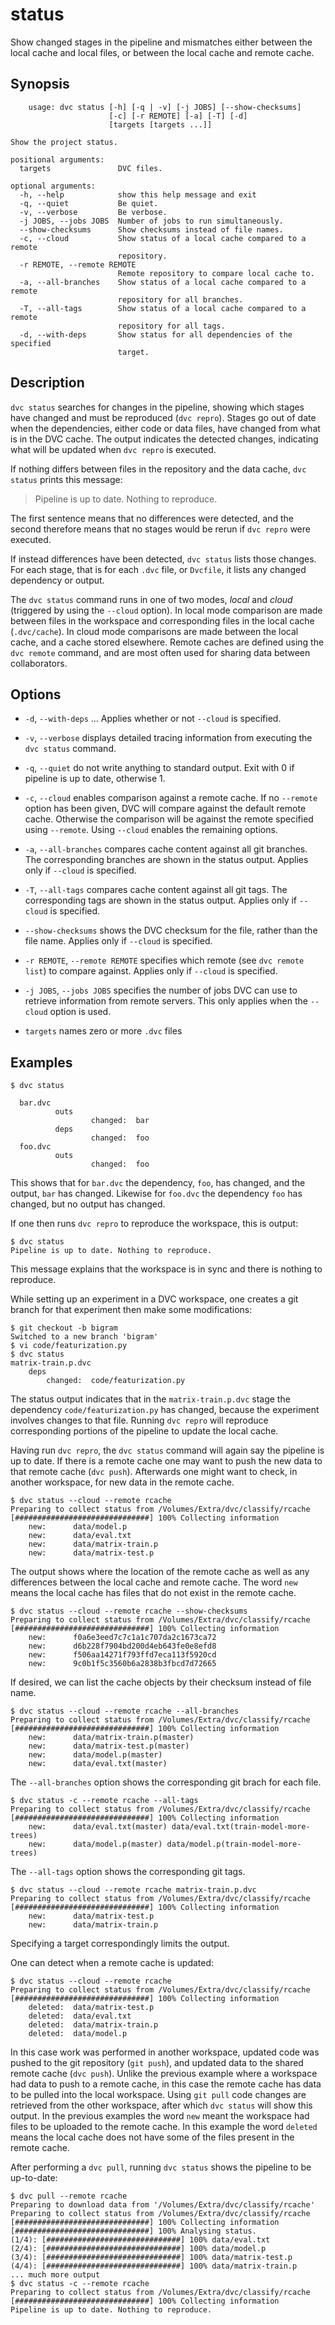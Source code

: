 # status

Show changed stages in the pipeline and mismatches either between the local cache and local files, or between the local cache and remote cache.

## Synopsis

```usage
    usage: dvc status [-h] [-q | -v] [-j JOBS] [--show-checksums]
                      [-c] [-r REMOTE] [-a] [-T] [-d]
                      [targets [targets ...]]

Show the project status.

positional arguments:
  targets               DVC files.

optional arguments:
  -h, --help            show this help message and exit
  -q, --quiet           Be quiet.
  -v, --verbose         Be verbose.
  -j JOBS, --jobs JOBS  Number of jobs to run simultaneously.
  --show-checksums      Show checksums instead of file names.
  -c, --cloud           Show status of a local cache compared to a remote
                        repository.
  -r REMOTE, --remote REMOTE
                        Remote repository to compare local cache to.
  -a, --all-branches    Show status of a local cache compared to a remote
                        repository for all branches.
  -T, --all-tags        Show status of a local cache compared to a remote
                        repository for all tags.
  -d, --with-deps       Show status for all dependencies of the specified
                        target.

```

## Description

`dvc status` searches for changes in the pipeline, showing which stages have changed and must be reproduced (`dvc repro`).  Stages go out of date when the dependencies, either code or data files, have changed from what is in the DVC cache.  The output indicates the detected changes, indicating what will be updated when `dvc repro` is executed.

If nothing differs between files in the repository and the data cache, `dvc status` prints this message:

> Pipeline is up to date. Nothing to reproduce.

The first sentence means that no differences were detected, and the second therefore means that no stages would be rerun if `dvc repro` were executed.

If instead differences have been detected, `dvc status` lists those changes.  For each stage, that is for each `.dvc` file, or `Dvcfile`, it lists any changed dependency or output.

The `dvc status` command runs in one of two modes, _local_ and _cloud_ (triggered by using the `--cloud` option).  In local mode comparison are made between files in the workspace and corresponding files in the local cache (`.dvc/cache`).  In cloud mode comparisons are made between the local cache, and a cache stored elsewhere.  Remote caches are defined using the `dvc remote` command, and are most often used for sharing data between collaborators.

## Options

* `-d`, `--with-deps` ... Applies whether or not `--cloud` is specified.

* `-v`, `--verbose` displays detailed tracing information from executing the `dvc status` command.

* `-q`, `--quiet` do not write anything to standard output. Exit with 0 if pipeline is up to date, otherwise 1.

* `-c`, `--cloud` enables comparison against a remote cache.  If no `--remote` option has been given, DVC will compare against the default remote cache.  Otherwise the comparison will be against the remote specified using `--remote`.  Using `--cloud` enables the remaining options.

* `-a`, `--all-branches` compares cache content against all git branches.  The corresponding branches are shown in the status output.  Applies only if `--cloud` is specified.

* `-T`, `--all-tags`  compares cache content against all git tags.  The corresponding tags are shown in the status output.  Applies only if `--cloud` is specified.

* `--show-checksums`  shows the DVC checksum for the file, rather than the file name.  Applies only if `--cloud` is specified.

* `-r REMOTE`, `--remote REMOTE` specifies which remote (see `dvc remote list`) to compare against.    Applies only if `--cloud` is specified.

* `-j JOBS`, `--jobs JOBS` specifies the number of jobs DVC can use to retrieve information from remote servers.  This only applies when the `--cloud` option is used.

* `targets` names zero or more `.dvc` files

## Examples

```dvc
$ dvc status

  bar.dvc
          outs
                  changed:  bar
          deps
                  changed:  foo
  foo.dvc
          outs
                  changed:  foo
```

This shows that for `bar.dvc` the dependency, `foo`, has changed, and the output, `bar` has changed.  Likewise for `foo.dvc` the dependency `foo` has changed, but no output has changed.

If one then runs `dvc repro` to reproduce the workspace, this is output:

```dvc
$ dvc status
Pipeline is up to date. Nothing to reproduce.
```

This message explains that the workspace is in sync and there is nothing to reproduce.

While setting up an experiment in a DVC workspace, one creates a git branch for that experiment then make some modifications:

```dvc
$ git checkout -b bigram
Switched to a new branch 'bigram'
$ vi code/featurization.py
$ dvc status
matrix-train.p.dvc
	deps
		changed:  code/featurization.py
```

The status output indicates that in the `matrix-train.p.dvc` stage the dependency `code/featurization.py` has changed, because the experiment involves changes to that file.  Running `dvc repro` will reproduce corresponding portions of the pipeline to update the local cache.

Having run `dvc repro`, the `dvc status` command will again say the pipeline is up to date.  If there is a remote cache one may want to push the new data to that remote cache (`dvc push`).  Afterwards one might want to check, in another workspace, for new data in the remote cache.

```dvc
$ dvc status --cloud --remote rcache
Preparing to collect status from /Volumes/Extra/dvc/classify/rcache
[##############################] 100% Collecting information
	new:      data/model.p
	new:      data/eval.txt
	new:      data/matrix-train.p
	new:      data/matrix-test.p
```

The output shows where the location of the remote cache as well as any differences between the local cache and remote cache.  The word `new` means the local cache has files that do not exist in the remote cache.

```dvc
$ dvc status --cloud --remote rcache --show-checksums
Preparing to collect status from /Volumes/Extra/dvc/classify/rcache
[##############################] 100% Collecting information
	new:      f0a6e3eed7c7c1a1c707da2c1673ca72
	new:      d6b228f7904bd200d4eb643fe0e8efd8
	new:      f506aa14271f793ffd7eca113f5920cd
	new:      9c0b1f5c3560b6a2838b3fbcd7d72665
```

If desired, we can list the cache objects by their checksum instead of file name.

```dvc
$ dvc status --cloud --remote rcache --all-branches
Preparing to collect status from /Volumes/Extra/dvc/classify/rcache
[##############################] 100% Collecting information
	new:      data/matrix-train.p(master)
	new:      data/matrix-test.p(master)
	new:      data/model.p(master)
	new:      data/eval.txt(master)
```

The `--all-branches` option shows the corresponding git brach for each file.

```dvc
$ dvc status -c --remote rcache --all-tags
Preparing to collect status from /Volumes/Extra/dvc/classify/rcache
[##############################] 100% Collecting information
	new:      data/eval.txt(master) data/eval.txt(train-model-more-trees)
	new:      data/model.p(master) data/model.p(train-model-more-trees)
```

The `--all-tags` option shows the corresponding git tags.

```dvc
$ dvc status --cloud --remote rcache matrix-train.p.dvc 
Preparing to collect status from /Volumes/Extra/dvc/classify/rcache
[##############################] 100% Collecting information
	new:      data/matrix-test.p
	new:      data/matrix-train.p
```

Specifying a target correspondingly limits the output.

One can detect when a remote cache is updated:

```dvc
$ dvc status --cloud --remote rcache
Preparing to collect status from /Volumes/Extra/dvc/classify/rcache
[##############################] 100% Collecting information
	deleted:  data/matrix-test.p
	deleted:  data/eval.txt
	deleted:  data/matrix-train.p
	deleted:  data/model.p
```

In this case work was performed in another workspace, updated code was pushed to the git repository (`git push`), and updated data to the shared remote cache (`dvc push`).  Unlike the previous example where a workspace had data to push to a remote cache, in this case the remote cache has data to be pulled into the local workspace.  Using `git pull` code changes are retrieved from the other workspace, after which `dvc status` will show this output.  In the previous examples the word `new` meant the workspace had files to be uploaded to the remote cache.  In this example the word `deleted` means the local cache does not have some of the files present in the remote cache.

After performing a `dvc pull`, running `dvc status` shows the pipeline to be up-to-date:

```dvc
$ dvc pull --remote rcache
Preparing to download data from '/Volumes/Extra/dvc/classify/rcache'
Preparing to collect status from /Volumes/Extra/dvc/classify/rcache
[##############################] 100% Collecting information
[##############################] 100% Analysing status.
(1/4): [##############################] 100% data/eval.txt
(2/4): [##############################] 100% data/model.p
(3/4): [##############################] 100% data/matrix-test.p
(4/4): [##############################] 100% data/matrix-train.p
... much more output
$ dvc status -c --remote rcache
Preparing to collect status from /Volumes/Extra/dvc/classify/rcache
[##############################] 100% Collecting information
Pipeline is up to date. Nothing to reproduce.
```


